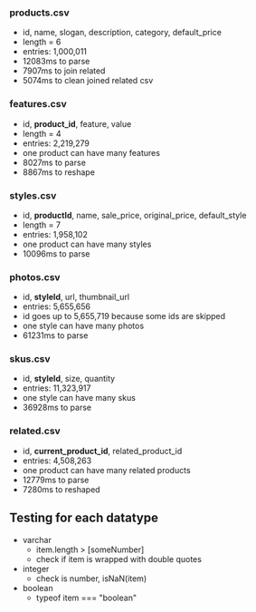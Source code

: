 ### products.csv
  - id, name, slogan, description, category, default_price
  - length = 6
  - entries: 1,000,011
  - 12083ms to parse
  - 7907ms to join related
  - 5074ms to clean joined related csv

### features.csv
  - id, **product_id**, feature, value
  - length = 4
  - entries: 2,219,279
  - one product can have many features
  - 8027ms to parse
  - 8867ms to reshape

### styles.csv
  - id, **productId**, name, sale_price, original_price, default_style
  - length = 7
  - entries: 1,958,102
  - one product can have many styles
  - 10096ms to parse

### photos.csv
  - id, **styleId**, url, thumbnail_url
  - entries: 5,655,656
  - id goes up to 5,655,719 because some ids are skipped
  - one style can have many photos
  - 61231ms to parse

### skus.csv
  - id, **styleId**, size, quantity
  - entries: 11,323,917
  - one style can have many skus
  - 36928ms to parse

### related.csv
  - id, **current_product_id**, related_product_id
  - entries: 4,508,263
  - one product can have many related products
  - 12779ms to parse
  - 7280ms to reshaped

## Testing for each datatype
  - varchar
    - item.length > [someNumber]
    - check if item is wrapped with double quotes
  - integer
    - check is number, isNaN(item)
  - boolean
    - typeof item === "boolean"